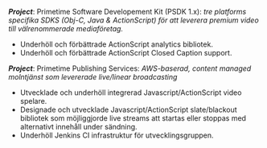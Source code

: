 **_Project_**: Primetime Software Developement Kit (PSDK 1.x): 
*tre platforms specifika SDKS (Obj-C, Java & ActionScript) för att leverera premium video till välrenommerade mediaföretag.*
* Underhöll och förbättrade ActionScript analytics bibliotek.
* Underhöll och förbättrade ActionScript Closed Caption support.

**_Project_**: Primetime Publishing Services: 
*AWS-baserad, content managed molntjänst som levererade live/linear broadcasting*
* Utvecklade och underhöll integrerad Javascript/ActionScript video spelare.
* Designade och utvecklade Javascript/ActionScript slate/blackout bibliotek som möjliggjorde live streams att startas eller stoppas med alternativt innehåll under sändning.
* Underhöll Jenkins CI infrastruktur för utvecklingsgruppen.